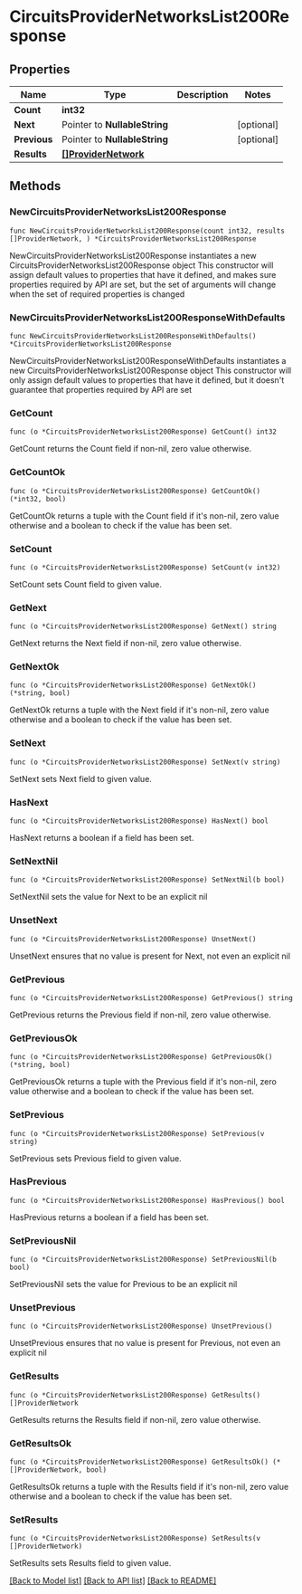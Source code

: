 # CircuitsProviderNetworksList200Response

## Properties

Name | Type | Description | Notes
------------ | ------------- | ------------- | -------------
**Count** | **int32** |  | 
**Next** | Pointer to **NullableString** |  | [optional] 
**Previous** | Pointer to **NullableString** |  | [optional] 
**Results** | [**[]ProviderNetwork**](ProviderNetwork.md) |  | 

## Methods

### NewCircuitsProviderNetworksList200Response

`func NewCircuitsProviderNetworksList200Response(count int32, results []ProviderNetwork, ) *CircuitsProviderNetworksList200Response`

NewCircuitsProviderNetworksList200Response instantiates a new CircuitsProviderNetworksList200Response object
This constructor will assign default values to properties that have it defined,
and makes sure properties required by API are set, but the set of arguments
will change when the set of required properties is changed

### NewCircuitsProviderNetworksList200ResponseWithDefaults

`func NewCircuitsProviderNetworksList200ResponseWithDefaults() *CircuitsProviderNetworksList200Response`

NewCircuitsProviderNetworksList200ResponseWithDefaults instantiates a new CircuitsProviderNetworksList200Response object
This constructor will only assign default values to properties that have it defined,
but it doesn't guarantee that properties required by API are set

### GetCount

`func (o *CircuitsProviderNetworksList200Response) GetCount() int32`

GetCount returns the Count field if non-nil, zero value otherwise.

### GetCountOk

`func (o *CircuitsProviderNetworksList200Response) GetCountOk() (*int32, bool)`

GetCountOk returns a tuple with the Count field if it's non-nil, zero value otherwise
and a boolean to check if the value has been set.

### SetCount

`func (o *CircuitsProviderNetworksList200Response) SetCount(v int32)`

SetCount sets Count field to given value.


### GetNext

`func (o *CircuitsProviderNetworksList200Response) GetNext() string`

GetNext returns the Next field if non-nil, zero value otherwise.

### GetNextOk

`func (o *CircuitsProviderNetworksList200Response) GetNextOk() (*string, bool)`

GetNextOk returns a tuple with the Next field if it's non-nil, zero value otherwise
and a boolean to check if the value has been set.

### SetNext

`func (o *CircuitsProviderNetworksList200Response) SetNext(v string)`

SetNext sets Next field to given value.

### HasNext

`func (o *CircuitsProviderNetworksList200Response) HasNext() bool`

HasNext returns a boolean if a field has been set.

### SetNextNil

`func (o *CircuitsProviderNetworksList200Response) SetNextNil(b bool)`

 SetNextNil sets the value for Next to be an explicit nil

### UnsetNext
`func (o *CircuitsProviderNetworksList200Response) UnsetNext()`

UnsetNext ensures that no value is present for Next, not even an explicit nil
### GetPrevious

`func (o *CircuitsProviderNetworksList200Response) GetPrevious() string`

GetPrevious returns the Previous field if non-nil, zero value otherwise.

### GetPreviousOk

`func (o *CircuitsProviderNetworksList200Response) GetPreviousOk() (*string, bool)`

GetPreviousOk returns a tuple with the Previous field if it's non-nil, zero value otherwise
and a boolean to check if the value has been set.

### SetPrevious

`func (o *CircuitsProviderNetworksList200Response) SetPrevious(v string)`

SetPrevious sets Previous field to given value.

### HasPrevious

`func (o *CircuitsProviderNetworksList200Response) HasPrevious() bool`

HasPrevious returns a boolean if a field has been set.

### SetPreviousNil

`func (o *CircuitsProviderNetworksList200Response) SetPreviousNil(b bool)`

 SetPreviousNil sets the value for Previous to be an explicit nil

### UnsetPrevious
`func (o *CircuitsProviderNetworksList200Response) UnsetPrevious()`

UnsetPrevious ensures that no value is present for Previous, not even an explicit nil
### GetResults

`func (o *CircuitsProviderNetworksList200Response) GetResults() []ProviderNetwork`

GetResults returns the Results field if non-nil, zero value otherwise.

### GetResultsOk

`func (o *CircuitsProviderNetworksList200Response) GetResultsOk() (*[]ProviderNetwork, bool)`

GetResultsOk returns a tuple with the Results field if it's non-nil, zero value otherwise
and a boolean to check if the value has been set.

### SetResults

`func (o *CircuitsProviderNetworksList200Response) SetResults(v []ProviderNetwork)`

SetResults sets Results field to given value.



[[Back to Model list]](../README.md#documentation-for-models) [[Back to API list]](../README.md#documentation-for-api-endpoints) [[Back to README]](../README.md)


